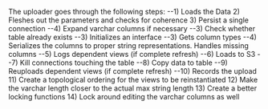 The uploader goes through the following steps:
--1) Loads the Data
2) Fleshes out the parameters and checks for coherence
3) Persist a single connection
--4) Expand varchar columns if necessary
--3) Check whether table already exists
--3) Initializes an interface
--3) Gets column types
--4) Serializes the columns to proper string representations. Handles missing columns
--5) Logs dependent views (if complete refresh)
--6) Loads to S3
--7) Kill connections touching the table
--8) Copy data to table
--9) Reuploads dependent views (if complete refresh)
--10) Records the upload
11) Create a topological ordering for the views to be reinstantiated
12) Make the varchar length closer to the actual max string length
13) Create a better locking functions
14) Lock around editing the varchar columns as well
